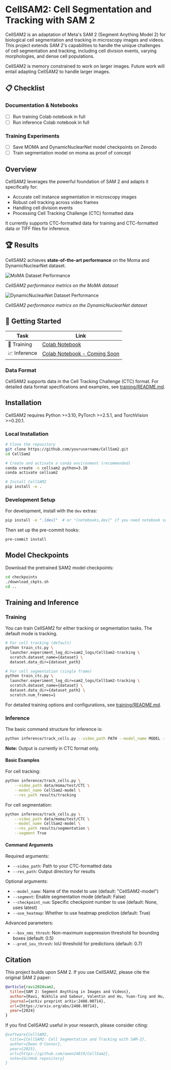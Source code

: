 # CellSAM2: Cell Segmentation and Tracking with SAM 2

CellSAM2 is an adaptation of Meta's SAM 2 (Segment Anything Model 2) for biological cell segmentation and tracking in microscopy images and videos. This project extends SAM 2's capabilities to handle the unique challenges of cell segmentation and tracking, including cell division events, varying morphologies, and dense cell populations.

CellSAM2 is memory constrained to work on larger images. Future work will entail adapting CellSAM2 to handle larger images.

## 📋 Checklist

### Documentation & Notebooks
- [ ] Run training Colab notebook in full
- [ ] Run inference Colab notebook in full

### Training Experiments
- [ ] Save MOMA and DynamicNuclearNet model checkpoints on Zenodo
- [ ] Train segmentation model on moma as proof of concept

## Overview

CellSAM2 leverages the powerful foundation of SAM 2 and adapts it specifically for:
- Accurate cell instance segmentation in microscopy images
- Robust cell tracking across video frames
- Handling cell division events
- Processing Cell Tracking Challenge (CTC) formatted data

It currently supports CTC-formatted data for training and CTC-formatted data or TIFF files for inference.

## 🏆 Results

CellSAM2 achieves **state-of-the-art performance** on the Moma and DynamicNuclearNet dataset.

![MoMA Dataset Performance](examples/moma-metrics.png)

*CellSAM2 performance metrics on the MoMA dataset*

![DynamicNuclearNet Dataset Performance](examples/DynamicNuclearNet-metrics.png)

*CellSAM2 performance metrics on the DynamicNuclearNet dataset*

## 🚀 Getting Started

| Task        | Link |
|-------------|------|
| 🔧 Training | [Colab Notebook](https://colab.research.google.com/drive/1I9HCPukpnXtm0HW7isccpsdAnOjkt0mo#scrollTo=BxvFxpDehhR6) |
| 📈 Inference | [Colab Notebook - Coming Soon]() |

### Data Format

CellSAM2 supports data in the Cell Tracking Challenge (CTC) format. For detailed data format specifications and examples, see [training/README.md](training/README.md).

## Installation

CellSAM2 requires Python >=3.10, PyTorch >=2.5.1, and TorchVision >=0.20.1.

### Local Installation

```bash
# Clone the repository
git clone https://github.com/yourusername/CellSam2.git
cd CellSam2

# Create and activate a conda environment (recommended)
conda create -n cellsam2 python=3.10
conda activate cellsam2

# Install CellSAM2
pip install -e .
```

### Development Setup

For development, install with the `dev` extras:

```bash
pip install -e ".[dev]"  # or "[notebooks,dev]" if you need notebook support
```

Then set up the pre-commit hooks:

```bash
pre-commit install
```

## Model Checkpoints

Download the pretrained SAM2 model checkpoints:

```bash
cd checkpoints
./download_ckpts.sh
cd ..
```

## Training and Inference

### Training

You can train CellSAM2 for either tracking or segmentation tasks. The default mode is tracking.

```bash
# For cell tracking (default)
python train_ctc.py \
  launcher.experiment_log_dir=sam2_logs/CellSam2-tracking \
  scratch.dataset_name={dataset} \
  dataset.data_dir={dataset_path}

# For cell segmentation (single frame)
python train_ctc.py \
  launcher.experiment_log_dir=sam2_logs/CellSam2-tracking \
  scratch.dataset_name={dataset} \
  dataset.data_dir={dataset_path} \
  scratch.num_frames=1
```

For detailed training options and configurations, see [training/README.md](training/README.md).

### Inference

The basic command structure for inference is:

```bash
python inference/track_cells.py --video_path PATH --model_name MODEL --res_path OUTPUT
```

**Note:** Output is currently in CTC format only.

#### Basic Examples

For cell tracking:
```bash
python inference/track_cells.py \
    --video_path data/moma/test/CTC \
    --model_name CellSam2-model \
    --res_path results/tracking
```

For cell segmentation:
```bash
python inference/track_cells.py \
    --video_path data/moma/test/CTC \
    --model_name CellSam2-model \
    --res_path results/segmentation \
    --segment True
```

#### Command Arguments

Required arguments:
- `--video_path`: Path to your CTC-formatted data
- `--res_path`: Output directory for results

Optional arguments:
- `--model_name`: Name of the model to use (default: "CellSAM2-model")
- `--segment`: Enable segmentation mode (default: False)
- `--checkpoint_num`: Specific checkpoint number to use (default: None, uses latest)
- `--use_heatmap`: Whether to use heatmap prediction (default: True)

Advanced parameters:
- `--box_nms_thresh`: Non-maximum suppression threshold for bounding boxes (default: 0.5)
- `--pred_iou_thresh`: IoU threshold for predictions (default: 0.7)

## Citation

This project builds upon SAM 2. If you use CellSAM2, please cite the original SAM 2 paper:

```bibtex
@article{ravi2024sam2,
  title={SAM 2: Segment Anything in Images and Videos},
  author={Ravi, Nikhila and Gabeur, Valentin and Hu, Yuan-Ting and Hu, Ronghang and Ryali, Chaitanya and Ma, Tengyu and Khedr, Haitham and R{\"a}dle, Roman and Rolland, Chloe and Gustafson, Laura and Mintun, Eric and Pan, Junting and Alwala, Kalyan Vasudev and Carion, Nicolas and Wu, Chao-Yuan and Girshick, Ross and Doll{\'a}r, Piotr and Feichtenhofer, Christoph},
  journal={arXiv preprint arXiv:2408.00714},
  url={https://arxiv.org/abs/2408.00714},
  year={2024}
}
```


If you find CellSAM2 useful in your research, please consider citing:

```bibtex
@software{CellSAM2,
  title={CellSAM2: Cell Segmentation and Tracking with SAM-2},
  author={Owen O'Connor},
  year={2025},
  url={https://github.com/owen24819/CellSam2},
  note={GitHub repository}
}
```



